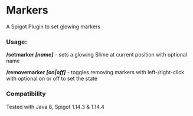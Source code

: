 # Markers
A Spigot Plugin to set glowing markers


### Usage:
**/setmarker _[name]_** - sets a glowing Slime at current position with optional name

**/removemarker _[on|off]_** - toggles removing markers with left-/right-click with optional on or off to set the state

### Compatibility
Tested with Java 8, Spigot 1.14.3 & 1.14.4
